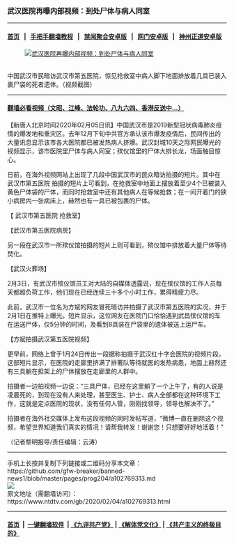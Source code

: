 ### 武汉医院再曝内部视频：到处尸体与病人同室
------------------------

#### [首页](https://github.com/gfw-breaker/banned-news1/blob/master/README.md) &nbsp;&nbsp;|&nbsp;&nbsp; [手把手翻墙教程](https://github.com/gfw-breaker/guides/wiki) &nbsp;&nbsp;|&nbsp;&nbsp; [禁闻聚合安卓版](https://github.com/gfw-breaker/bn-android) &nbsp;&nbsp;|&nbsp;&nbsp; [网门安卓版](https://github.com/oGate2/oGate) &nbsp;&nbsp;|&nbsp;&nbsp; [神州正道安卓版](https://github.com/SzzdOgate/update) 



<div><div class="featured_image">
 <a href="https://i.ntdtv.com/assets/uploads/2020/02/915b9189bc075dbb250e29b17a7b96b2.jpg" target="_blank">
  <figure>
   <img alt="武汉医院再曝内部视频：到处尸体与病人同室" src="https://i.ntdtv.com/assets/uploads/2020/02/915b9189bc075dbb250e29b17a7b96b2-800x450.jpg"/>
  </figure><br/>
 </a>
 <span class="caption">
  中国武汉市民暗访武汉市第五医院，惊见抢救室中病人脚下地面排放着几具已装入裹尸袋的死者遗体。（视频截图）
 </span>
</div>
</div><hr/>

#### [翻墙必看视频（文昭、江峰、法轮功、八九六四、香港反送中...）](https://github.com/gfw-breaker/banned-news1/blob/master/pages/link3.md)

<div><div class="post_content" itemprop="articleBody">
 <p>
  【新唐人北京时间2020年02月05日讯】中国武汉市是2019新型冠状病毒肺炎疫情的爆发地和重灾区。去年12月下旬中共官方承认该市爆发疫情后，民间传出的大量讯息显示该市各大医院都已被发热病人挤爆。武汉封城10天之际网民曝光的视频显示，该市医院里尸体与病人同室；殡仪馆里的尸体大排长龙，场面触目惊心。
 </p>
 <p>
  日前，在海外视频网站上出现了几段中国武汉市的民众暗访拍摄的短片。其中在
  <ok href="https://www.ntdtv.com/gb/武汉市第五医院.htm">
   武汉市第五医院
  </ok>
  拍摄的短片上可看到，在抢救室中地面上摆放着至少4个已被装入黄色尸体袋的尸体，而同时抢救室中还有其他病人在等候抢救；在一间开着门的狭小病房内一张病床上，赫然也有一具已被包裹的尸体。
 </p>
 <p>
  【
  <ok href="https://www.ntdtv.com/gb/武汉市第五医院.htm">
   武汉市第五医院
  </ok>
  抢救室】
 </p>
 <div class="video_fit_container">
 </div>
 <p>
  【武汉市第五医院病房】
 </p>
 <div class="video_fit_container">
 </div>
 <p>
  另一段在武汉市一所殡仪馆拍摄的短片上则可看到，殡仪馆中排放着大量尸体等待焚化。
 </p>
 <p>
  【武汉火葬场】
 </p>
 <div class="video_fit_container">
 </div>
 <p>
  2月3日，有武汉市殡仪馆员工对大陆的自媒体透露说，现在殡仪馆的工作人员每天都超负荷工作，他们现在已经连续三十多个小时工作，累得精疲力尽。
 </p>
 <p>
  此前，武汉市一位名为方斌的网友冒死暗访并拍摄了武汉市第五医院的实况，并于2月1日在推特上曝光。短片显示，这位网友在医院门口恰恰遇到武昌殡仪馆的车在运送尸体，仅5分钟的时间，及看到8具装在尸袋里的遗体被送上运尸车。
 </p>
 <p>
  【方斌拍摄武汉第五医院视频】
 </p>
 <div class="video_fit_container">
 </div>
 <p>
  更早前，网络上曾于1月24日传出一段据称拍摄于武汉红十字会医院的视频片段。这部短片显示，在医院的走廊里挤满了排著队等待就医的发热病患，地面上赫然还有三具躺在担架上的尸体摆放在走廊里的人群中。
 </p>
 <p>
  拍摄者一边拍视频一边说：“三具尸体，已经在这里躺了一个上午了，有的人说是凌晨死的，到现在没有人来处理，甚至医生、护士、病人全部都在这种环境下工作，这就是定点医院的现状，没有任何人管，刚刚找领导，领导也解决不了。”
 </p>
 <p>
  拍摄者在海外社交媒体上发布这段视频的同时发帖写道，“微博一直在删除这个视频，希望世界知道我们真实的情况！请帮我转发！谢谢您！只想要好好地活着！”
 </p>
 <p>
  （记者黎明报导/责任编辑：云涛）
 </p>
 <div class="single_ad">
 </div>
</div>
</div>
<hr/>
手机上长按并复制下列链接或二维码分享本文章：<br/>
https://github.com/gfw-breaker/banned-news1/blob/master/pages/prog204/a102769313.md <br/>
<a href='https://github.com/gfw-breaker/banned-news1/blob/master/pages/prog204/a102769313.md'><img src='https://github.com/gfw-breaker/banned-news1/blob/master/pages/prog204/a102769313.md.png'/></a> <br/>
原文地址（需翻墙访问）：https://www.ntdtv.com/gb/2020/02/04/a102769313.html


------------------------
#### [首页](https://github.com/gfw-breaker/banned-news1/blob/master/README.md) &nbsp;|&nbsp; [一键翻墙软件](https://github.com/gfw-breaker/nogfw/blob/master/README.md) &nbsp;| [《九评共产党》](https://github.com/gfw-breaker/9ping.md/blob/master/README.md#九评之一评共产党是什么) | [《解体党文化》](https://github.com/gfw-breaker/jtdwh.md/blob/master/README.md) | [《共产主义的终极目的》](https://github.com/gfw-breaker/gczydzjmd.md/blob/master/README.md)


<img src='http://gfw-breaker.win/banned-news/pages/prog204/a102769313.md' width='0px' height='0px'/>
